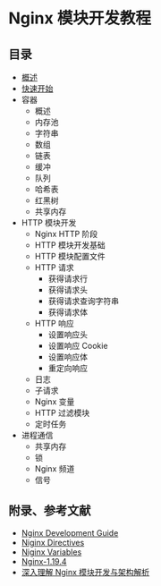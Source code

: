 # Nginx 模块开发教程

## 目录

- [概述](overview.md)
- [快速开始](quick-start.md)
- 容器
  - 概述
  - 内存池
  - 字符串
  - 数组
  - 链表
  - 缓冲
  - 队列
  - 哈希表
  - 红黑树
  - 共享内存
- HTTP 模块开发
  - Nginx HTTP 阶段
  - HTTP 模块开发基础
  - HTTP 模块配置文件
  - HTTP 请求
    - 获得请求行
    - 获得请求头
    - 获得请求查询字符串
    - 获得请求体
  - HTTP 响应
    - 设置响应头
    - 设置响应 Cookie
    - 设置响应体
    - 重定向响应
  - 日志
  - 子请求
  - Nginx 变量
  - HTTP 过滤模块
  - 定时任务
- 进程通信
  - 共享内存
  - 锁
  - Nginx 频道
  - 信号

## 附录、参考文献

- [Nginx Development Guide](https://nginx.org/en/docs/dev/development_guide.html)
- [Niginx Directives](https://nginx.org/en/docs/dirindex.html)
- [Niginx Variables](https://nginx.org/en/docs/varindex.html)
- [Nginx-1.19.4](https://nginx.org/en/download.html)
- [深入理解 Nginx 模块开发与架构解析](https://book.douban.com/subject/26745255/)
